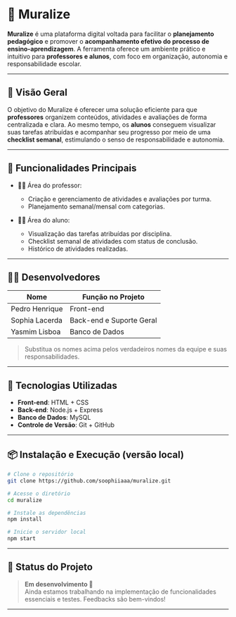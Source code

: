 # 📘 Muralize

**Muralize** é uma plataforma digital voltada para facilitar o **planejamento pedagógico** e promover o **acompanhamento efetivo do processo de ensino-aprendizagem**. A ferramenta oferece um ambiente prático e intuitivo para **professores e alunos**, com foco em organização, autonomia e responsabilidade escolar.

---

## 📌 Visão Geral

O objetivo do Muralize é oferecer uma solução eficiente para que **professores** organizem conteúdos, atividades e avaliações de forma centralizada e clara. Ao mesmo tempo, os **alunos** conseguem visualizar suas tarefas atribuídas e acompanhar seu progresso por meio de uma **checklist semanal**, estimulando o senso de responsabilidade e autonomia.

---

## 🎯 Funcionalidades Principais

- 👨‍🏫 Área do professor:
  - Criação e gerenciamento de atividades e avaliações por turma.
  - Planejamento semanal/mensal com categorias.

- 👩‍🎓 Área do aluno:
  - Visualização das tarefas atribuídas por disciplina.
  - Checklist semanal de atividades com status de conclusão.
  - Histórico de atividades realizadas.

---

## 👩‍💻 Desenvolvedores

| Nome               | Função no Projeto                |
|--------------------|----------------------------------|
| Pedro Henrique     | Front-end                        |
| Sophia Lacerda     | Back-end e Suporte Geral         |
| Yasmim Lisboa      | Banco de Dados                   |

> Substitua os nomes acima pelos verdadeiros nomes da equipe e suas responsabilidades.

---

## 💪 Tecnologias Utilizadas

- **Front-end**: HTML + CSS  
- **Back-end**: Node.js + Express  
- **Banco de Dados**: MySQL
- **Controle de Versão**: Git + GitHub  

---

## 📦 Instalação e Execução (versão local)

```bash
# Clone o repositório
git clone https://github.com/soophiiaaa/muralize.git

# Acesse o diretório
cd muralize

# Instale as dependências
npm install

# Inicie o servidor local
npm start
```

---

## 🚧 Status do Projeto

> **Em desenvolvimento 🚧**  
Ainda estamos trabalhando na implementação de funcionalidades essenciais e testes. Feedbacks são bem-vindos!

---
